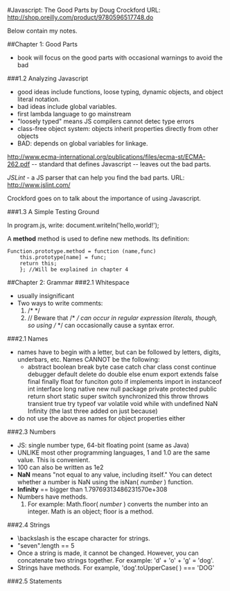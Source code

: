 #Javascript: The Good Parts by Doug Crockford
URL: http://shop.oreilly.com/product/9780596517748.do

Below contain my notes.

##Chapter 1: Good Parts
- book will focus on the good parts with occasional warnings to avoid the bad

###1.2 Analyzing Javascript
- good ideas include functions, loose typing, dynamic objects, and object literal notation. 
- bad ideas include global variables.
- first lambda language to go mainstream
- "loosely typed" means JS compilers cannot detec type errors
- class-free object system: objects inherit properties directly from other objects
- BAD: depends on global variables for linkage. 

http://www.ecma-international.org/publications/files/ecma-st/ECMA-262.pdf -- standard that defines Javascript -- leaves out the bad parts. 

*JSLint* - a JS parser that can help you find the bad parts. 
URL: http://www.jslint.com/

Crockford goes on to talk about the importance of using Javascript. 

###1.3 A Simple Testing Ground

In program.js, write:
    document.writeIn('hello,world!');

A **method** method is used to define new methods. Its definition:
 
    Function.prototype.method = function (name,func) 
    	this.prototype[name] = func;
    	return this;
    	}; //Will be explained in chapter 4


##Chapter 2: Grammar
###2.1 Whitespace
- usually insignificant
- Two ways to write comments:
	1. /* */
	2. //
	Beware that /* */ can occur in regular expression literals, though, so using /* */ can occasionally cause a syntax error.

###2.1 Names
- names have to begin with a letter, but can be followed by letters, digits, underbars, etc. Names CANNOT be the following:
	- abstract boolean break byte case catch char class const continue debugger default delete do double else enum export extends false final finally float for funciton goto if implements import in instanceof int interface long native new null package private protected public return short static super switch synchronized this throw throws transient true try typeof var volatile void while with undefined NaN Infinity (the last three added on just because)
- do not use the above as names for object properties either

###2.3 Numbers
- JS: single number type, 64-bit floating point (same as Java)
- UNLIKE most other programming languages, 1 and 1.0 are the same value. This is convenient. 
- 100 can also be written as 1e2
- **NaN** means "not equal to any value, including itself." You can detect whether a number is NaN using the isNan( *number* ) function.
- **Infinity** == bigger than 1.79769313486231570e+308
- Numbers have methods. 
	1. For example: Math.floor( *number* ) converts the number into an integer. 
	Math is an object; floor is a method. 

###2.4 Strings
- \backslash is the escape character for strings. 
- "seven".length == 5
- Once a string is made, it cannot be changed. However, you can concatenate two strings together. For example: 'd' + 'o' + 'g' = 'dog'.
- Strings have methods. For example, 'dog'.toUpperCase( ) === 'DOG'

###2.5 Statements



